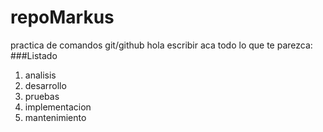 # repoMarkus
practica de comandos git/github
hola escribir aca todo lo que te parezca:
###Listado
1. analisis
2. desarrollo
3. pruebas
4. implementacion
5. mantenimiento
